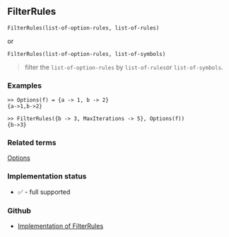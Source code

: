 ## FilterRules 

```
FilterRules(list-of-option-rules, list-of-rules)
```

or 

```
FilterRules(list-of-option-rules, list-of-symbols)
```

> filter the `list-of-option-rules` by `list-of-rules`or `list-of-symbols`.

### Examples

```
>> Options(f) = {a -> 1, b -> 2}
{a->1,b->2}

>> FilterRules({b -> 3, MaxIterations -> 5}, Options(f)) 
{b->3}
```

### Related terms 
[Options](Options.md)






### Implementation status

* &#x2705; - full supported

### Github

* [Implementation of FilterRules](https://github.com/axkr/symja_android_library/blob/master/symja_android_library/matheclipse-core/src/main/java/org/matheclipse/core/builtin/PatternMatching.java#L662) 
